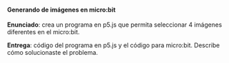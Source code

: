 #### Generando de imágenes en micro:bit

**Enunciado**: crea un programa en p5.js que permita seleccionar 4 imágenes diferentes en el micro:bit.

**Entrega**: código del programa en p5.js y el código para micro:bit. Describe cómo solucionaste 
el problema.
